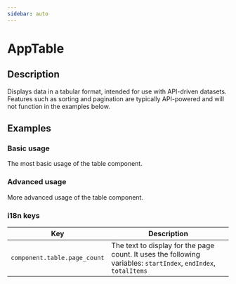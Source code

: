 ```yaml
---
sidebar: auto
---
```


# AppTable

## Description

Displays data in a tabular format, intended for use with API-driven datasets. Features such as sorting and pagination are typically API-powered and will not function in the examples below.

## Examples

### Basic usage
The most basic usage of the table component.

<ComponentPreview name="app-table/basic" />

### Advanced usage
More advanced usage of the table component.

<ComponentPreview name="app-table/advanced" />

<!-- @include: ./app-table-meta.md -->

### i18n keys

| Key                  | Description                                   |
| -------------------- | --------------------------------------------- |
| `component.table.page_count` | The text to display for the page count. It uses the following variables: `startIndex`, `endIndex`, `totalItems` |
